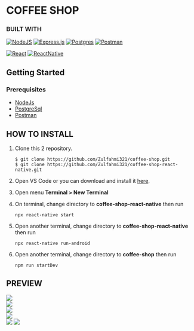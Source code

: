 # COFFEE SHOP

### BUILT WITH

[![NodeJS](https://img.shields.io/badge/node.js-6DA55F?style=for-the-badge&logo=node.js&logoColor=white)](https://nodejs.org/en/)
[![Express.js](https://img.shields.io/badge/express.js-%23404d59.svg?style=for-the-badge&logo=express&logoColor=%2361DAFB)](https://expressjs.com/)
[![Postgres](https://img.shields.io/badge/postgres_sql-%23316192.svg?style=for-the-badge&logo=postgresql&logoColor=white)](https://www.postgresql.org/)
[![Postman](https://img.shields.io/badge/postman-%23316192.svg?style=for-the-badge&logo=postman&logoColor=white&color=orange)](https://www.postman.com/)
<br>

[![React](https://img.shields.io/badge/react-%2320232a.svg?style=for-the-badge&logo=react&logoColor=%2361DAFB)](https://reactjs.org/)
[![ReactNative](https://img.shields.io/badge/react%20native-%2320232a.svg?style=for-the-badge&logo=react&logoColor=%2361DAFB)](https://reactnative.dev/)

## Getting Started

### Prerequisites

- [NodeJs](https://nodejs.org/)
- [PostgreSql](https://www.postgresql.org/)
- [Postman](https://www.postman.com/)

## HOW TO INSTALL
1. Clone this 2 repository.
    ```
    $ git clone https://github.com/Zulfahmi321/coffee-shop.git
    $ git clone https://github.com/Zulfahmi321/coffee-shop-react-native.git
    ```
2. Open VS Code or you can download and install it [here](https://code.visualstudio.com/).
3. Open menu **Terminal > New Terminal**

4. On terminal, change directory to **coffee-shop-react-native** then run 
    ```
    npx react-native start
    ```

5. Open another terminal, change directory to **coffee-shop-react-native** then run
    ```
    npx react-native run-android

5. Open another terminal, change directory to **coffee-shop** then run
    ```
    npm run startDev

## PREVIEW
<div>
<img src="./src/assets/screen/coffe-login.png" style="width: 200px height: 300px"><br>
<img src="./src/assets/screen/coffe-home.png" style="width: 200px height: 300px"><br>
<img src="./src/assets/screen/coffe-showmore.png" style="width: 200px height: 300px"><br>
<img src="./src/assets/screen/coffe-detail.png" style="width: 200px height: 300px"><br>
<img src="./src/assets/screen/coffe-history.png" style="width: 200px height: 300px">
<img src="./src/assets/screen/coffe-profile.png" style="width: 200px height: 300px"><br>
</div>